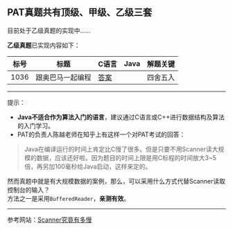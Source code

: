 ## PAT真题共有顶级、甲级、乙级三套

目前处于乙级真题的实现中……

**乙级真题**已实现内容如下：  

| 标号 | 标题 | C语言 | Java | 解题关键 |
| ---- | ---- | ---- | ---- | ---- |
| 1036 | 跟奥巴马一起编程 | [答案](/BasicLevel_C/1036.%20跟奥巴马一起编程.md) | | 四舍五入 |


---
提示：
- **Java不适合作为算法入门的语言**，建议通过C语言或C++进行数据结构及算法的入门学习。
- PAT的负责人陈越老师在知乎上有这样一个对PAT考试的回答：
>Java在编译运行的时间上肯定比C慢了很多。但是只要不用Scanner读大规模的数据，应该还好啦。因为题目的时间上限是用C标程的时间放大3~5倍，再另加100毫秒给Java启动，这样来定的。

然而真题中就是有大规模数据的案例，那么，可以采用什么方式代替Scanner读取控制台的输入？  
方法之一是采用`BufferedReader`，**亲测有效**。  

---
参考网站：[Scanner究竟有多慢](https://www.cpe.ku.ac.th/~jim/java-io.html)